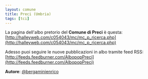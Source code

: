 ```yaml
---
layout: comune
title: Preci (Umbria)
tags: [tci]
---
```


La pagina dell'albo pretorio del **Comune di Preci** è questa: [http://halleyweb.com/c054043/mc/mc_p_ricerca.php](http://halleyweb.com/c054043/mc/mc_p_ricerca.php)

Adesso puoi seguire le nuove pubblicazioni in albo tramite feed RSS: [http://feeds.feedburner.com/AlbopopPreci](http://feeds.feedburner.com/AlbopopPreci)


**Autore**: [@bergaminienrico](https://twitter.com/bergaminienrico)
